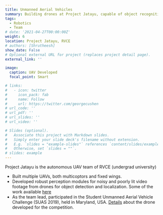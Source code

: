 ```yaml
---
title: Unmanned Aerial Vehicles
summary: Building drones at Project Jatayu, capable of object recognition and autonomy.
tags:
  - Robotics
  - Team
# date: '2021-04-27T00:00:00Z'
weight: 6
location: Project Jatayu, RVCE
# authors: [Shrutheesh]
show_date: False
# Optional external URL for project (replaces project detail page).
external_link: ''

image:
  caption: UAV Developed
  focal_point: Smart

# links:
#   - icon: twitter
#     icon_pack: fab
#     name: Follow
#     url: https://twitter.com/georgecushen
# url_code: ''
# url_pdf: ''
# url_slides: ''
# url_video: ''

# Slides (optional).
#   Associate this project with Markdown slides.
#   Simply enter your slide deck's filename without extension.
#   E.g. `slides = "example-slides"` references `content/slides/example-slides.md`.
#   Otherwise, set `slides = ""`.
# slides: example
---
```



Project Jatayu is the autonomous UAV team of RVCE (undergrad university)
- Built multiple UAVs, both multicoptors and fixed wings.
- Developed robust perception modules for noisy and poorly lit video footage from drones for object detection and localization. Some of the work available [here](https://github.com/ShrutheeshIR/ODLC-GUI)
- As the team lead, participated in the Student Unmanned Aerial Vehicle Challenge (SUAS 2019), held in Maryland, USA. [Details](https://www.youtube.com/watch?v=_rCvikNtklg) about the drone developed for the competition.
